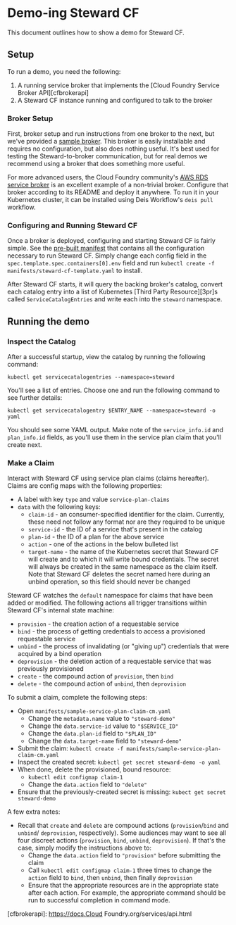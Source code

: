 # Demo-ing Steward CF

This document outlines how to show a demo for Steward CF.

## Setup

To run a demo, you need the following:

1. A running service broker that implements the [Cloud Foundry Service Broker API][cfbrokerapi]
2. A Steward CF instance running and configured to talk to the broker

### Broker Setup

First, broker setup and run instructions from one broker to the next, but we've provided a
[sample broker][sample-broker]. This broker is easily installable and requires no configuration,
but also does nothing useful. It's best used for testing the Steward-to-broker communication, but
for real demos we recommend using a broker that does something more useful.

For more advanced users, the Cloud Foundry community's [AWS RDS service broker](https://github.com/cloudfoundry-community/pe-rds-broker) is an excellent example of a
non-trivial broker. Configure that broker according to its README and deploy it anywhere. To run it
in your Kubernetes cluster, it can be installed using Deis Workflow's `deis pull` workflow.

### Configuring and Running Steward CF

Once a broker is deployed, configuring and starting Steward CF is fairly simple. See the [pre-built
manifest](https://github.com/deis/steward-cf/blob/master/manifests/steward-cf-template.yaml)
that contains all the configuration necessary to run Steward CF. Simply change each config field in
the `spec.template.spec.containers[0].env` field and run `kubectl create -f
manifests/steward-cf-template.yaml` to install.

After Steward CF starts, it will query the backing broker's catalog, convert each catalog entry
into a list of Kubernetes [Third Party Resource][3pr]s called `ServiceCatalogEntries` and write
each into the `steward` namespace.

## Running the demo

### Inspect the Catalog
After a successful startup, view the catalog by running the following command:

```console
kubectl get servicecatalogentries --namespace=steward
```

You'll see a list of entries. Choose one and run the following command to see further details:

```console
kubectl get servicecatalogentry $ENTRY_NAME --namespace=steward -o yaml
```

You should see some YAML output. Make note of the `service_info.id` and `plan_info.id` fields, as
you'll use them in the service plan claim that you'll create next.

### Make a Claim

Interact with Steward CF using service plan claims (claims hereafter). Claims are config maps with
the following properties:

- A label with key `type` and value `service-plan-claims`
- `data` with the following keys:
  - `claim-id` - an consumer-specified identifier for the claim. Currently, these need not follow
  any format nor are they required to be unique
  - `service-id` - the ID of a service that's present in the catalog
  - `plan-id` - the ID of a plan for the above service
  - `action` - one of the actions in the below bulleted list
  - `target-name` - the name of the Kubernetes secret that Steward CF will create and to which it
  will write bound credentials. The secret will always be created in the same namespace as the
  claim itself. Note that Steward CF deletes the secret named here during an unbind operation, so
  this field should never be changed

Steward CF watches the `default` namespace for claims that have been added or modified. The
following actions all trigger transitions within Steward CF's internal state machine:

- `provision` - the creation action of a requestable service
- `bind` - the process of getting credentials to access a provisioned requestable service
- `unbind` - the process of invalidating (or "giving up") credentials that were acquired by a bind
operation
- `deprovision` - the deletion action of a requestable service that was previously provisioned
- `create` - the compound action of `provision`, then `bind`
- `delete` - the compound action of `unbind`, then `deprovision`

To submit a claim, complete the following steps:

- Open `manifests/sample-service-plan-claim-cm.yaml`
  - Change the `metadata.name` value to `"steward-demo"`
  - Change the `data.service-id` value to `"$SERVICE_ID"`
  - Change the `data.plan-id` field to `"$PLAN_ID"`
  - Change the `data.target-name` field to `"steward-demo"`
- Submit the claim: `kubectl create -f manifests/sample-service-plan-claim-cm.yaml`
- Inspect the created secret: `kubectl get secret steward-demo -o yaml`
- When done, delete the provisioned, bound resource:
  - `kubectl edit configmap claim-1`
  - Change the `data.action` field to `"delete"`
- Ensure that the previously-created secret is missing: `kubect get secret steward-demo`

A few extra notes:

- Recall that `create` and `delete` are compound actions (`provision`/`bind` and `unbind`/
`deprovision`, respectively). Some audiences may want to see all four discreet actions
(`provision`, `bind`, `unbind`, `deprovision`). If that's the case, simply modify the instructions
above to:
  - Change the `data.action` field to `"provision"` before submitting the claim
  - Call `kubectl edit configmap claim-1` three times to change the `action` field to `bind`, then
  `unbind`, then finally `deprovision`
  - Ensure that the appropriate resources are in the appropriate state after each action. For
  example, the appropriate command should be run to successful completion in command mode.

[sample-broker]: https://github.com/deis/cf-sample-broker
[cfbrokerapi]: https://docs.Cloud Foundry.org/services/api.html
